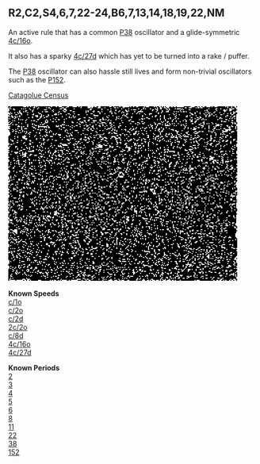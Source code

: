 ## R2,C2,S4,6,7,22-24,B6,7,13,14,18,19,22,NM

An active rule that has a common [P38] oscillator and a glide-symmetric [4c/16o].

It also has a sparky [4c/27d] which has yet to be turned into a rake / puffer.

The [P38] oscillator can also hassle still lives and form non-trivial oscillators such as the [P152].

[Catagolue Census](https://catagolue.appspot.com/census/r2b263060se00068)

![Random Soup](IMG.gif)

**Known Speeds** <br>
[c/1o] <br>
[c/2o] <br>
[c/2d] <br>
[2c/2o] <br>
[c/8d] <br>
[4c/16o] <br>
[4c/27d] <br>

**Known Periods** <br>
[2] <br>
[3] <br>
[4] <br>
[5] <br>
[6] <br>
[8] <br>
[11] <br>
[22] <br>
[38] <br>
[152] <br>

[2]: OSC_1.rle
[3]: OSC_2.rle
[4]: OSC_3.rle
[5]: OSC_4.rle
[6]: OSC_5.rle
[8]: OSC_6.rle
[11]: OSC_7.rle
[22]: OSC_8.rle
[38]: OSC_9.rle
[P38]: OSC_9.rle
[152]: OSC_10.rle
[P152]: OSC_10.rle

[c/1o]: SHIP_1.rle
[c/2o]: SHIP_2.rle
[c/2d]: SHIP_3.rle
[2c/2o]: SHIP_4.rle
[c/8d]: SHIP_5.rle
[4c/16o]: SHIP_6.rle
[4c/27d]: SHIP_7.rle

